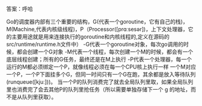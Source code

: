 答案：呼哈

Go的调度器内部有三个重要的结构，G(代表一个goroutine，它有自己的栈)，M(Machine,代表内核级线程)，P（Processor([prɑːsesər])，上下文处理器，它的主要用途就是用来连接执行的goroutine和内核线程的,定义在源码的src/runtime/runtime.h文件中）
-G代表一个goroutine对象，每次go调用的时候，都会创建一个G对象
-M代表一个线程，每次创建一个M的时候，都会有一个底层线程创建；所有的G任务，最终还是在M上执行
-P代表一个处理器，每一个运行的M都必须绑定一个P，就像线程必须在每一个CPU核上执行一样
一个M对应一个P，一个P下面挂多个G，但同一时间只有一个G在跑，其余都是放入等待队列(runqueue([kjuː]))。
当一个P的队列消费完了就去全局队列里取，如果全局队列里也消费完了会去其他P的队列里抢任务（所以需要单独存储下一个 g 的地址，而不是从队列里获取）。